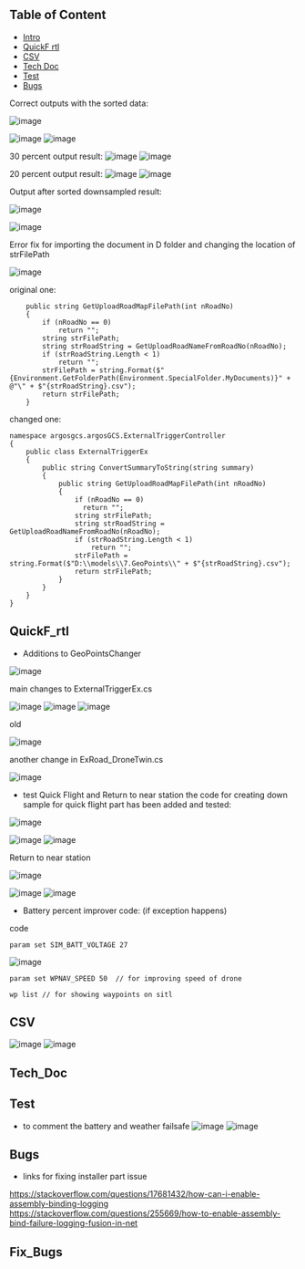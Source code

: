 ## Table of Content
* [Intro](#intro)
* [QuickF rtl](#quickf_rtl)
* [CSV](#csv)
* [Tech Doc](#tech_doc)
* [Test](#test)
* [Bugs](#bugs)
   
Correct outputs with the sorted data:

![image](https://github.com/UbaydullohML/VS-Projects/assets/75980506/7f27f631-a082-495a-9851-8d17aab0b689)

![image](https://github.com/UbaydullohML/VS-Projects/assets/75980506/e7b4ffa0-a65c-48e7-a527-399a0b8f8251)
![image](https://github.com/UbaydullohML/VS-Projects/assets/75980506/7e714366-3fe6-48c4-b521-3b8b3326bfca)

30 percent output result:
![image](https://github.com/UbaydullohML/VS-Projects/assets/75980506/1248dbb3-5db2-4116-964d-003690e21264)
![image](https://github.com/UbaydullohML/VS-Projects/assets/75980506/0cb81cf2-a1f1-48d6-8ca1-3f0525a374c5)


20 percent output result:
![image](https://github.com/UbaydullohML/VS-Projects/assets/75980506/98833cf5-5f2e-462c-bb17-f340a55e364a)
![image](https://github.com/UbaydullohML/VS-Projects/assets/75980506/46cdeb5a-53ee-4f7f-bc08-93981434e325)


Output after sorted downsampled result:

![image](https://github.com/UbaydullohML/VS-Projects/assets/75980506/137b1664-5aa4-4c23-9a6d-8d419567c81f)

![image](https://github.com/UbaydullohML/VS-Projects/assets/75980506/24c54a47-e7fe-4a15-9bf5-3a1a8320c5ae)

Error fix for importing the document in D folder and changing the location of strFilePath 

![image](https://github.com/UbaydullohML/VS-Projects/assets/75980506/a62b83aa-176b-4698-aafe-399c873d43a1)



original one:

        public string GetUploadRoadMapFilePath(int nRoadNo)
        {
            if (nRoadNo == 0)
                return "";
            string strFilePath;
            string strRoadString = GetUploadRoadNameFromRoadNo(nRoadNo);
            if (strRoadString.Length < 1)
                return "";
            strFilePath = string.Format($"{Environment.GetFolderPath(Environment.SpecialFolder.MyDocuments)}" + @"\" + $"{strRoadString}.csv");
            return strFilePath;
        }



changed one:

    namespace argosgcs.argosGCS.ExternalTriggerController
    {
        public class ExternalTriggerEx
        {
            public string ConvertSummaryToString(string summary)
            {
                public string GetUploadRoadMapFilePath(int nRoadNo)
                {
                    if (nRoadNo == 0)
                      return "";
                    string strFilePath;
                    string strRoadString = GetUploadRoadNameFromRoadNo(nRoadNo);
                    if (strRoadString.Length < 1)
                        return "";
                    strFilePath = string.Format($"D:\\models\\7.GeoPoints\\" + $"{strRoadString}.csv");
                    return strFilePath;
                }
            }
        }
    }

## QuickF_rtl
- Additions to GeoPointsChanger

![image](https://github.com/UbaydullohML/VS-Projects/assets/75980506/830de4aa-54a9-4963-b9cc-64bce02928c6)

main changes to ExternalTriggerEx.cs
  
![image](https://github.com/UbaydullohML/VS-Projects/assets/75980506/8f9b8cdf-83b9-414f-8cff-936dd2ae54ca)
![image](https://github.com/UbaydullohML/VS-Projects/assets/75980506/80bf62ef-7c2d-4054-93fd-74101825b8c4)
![image](https://github.com/UbaydullohML/VS-Projects/assets/75980506/a0cde3e6-f7c8-41fe-a9b7-faa982c2a613)

old

![image](https://github.com/UbaydullohML/VS-Projects/assets/75980506/c08bfa80-6db1-421f-8780-2e47ce5e2169)

another change in ExRoad_DroneTwin.cs

![image](https://github.com/UbaydullohML/VS-Projects/assets/75980506/f617854c-04ef-4d1a-b2e4-624d9599e115)

- test
Quick Flight and Return to near station
the code for creating down sample for quick flight part has been added and tested:

![image](https://github.com/UbaydullohML/VS-Projects/assets/75980506/8df490ea-d5c2-4491-a8f2-6ab9865986a8)

![image](https://github.com/UbaydullohML/VS-Projects/assets/75980506/88c673be-17f0-4402-9d5c-26142eb02a0d)
![image](https://github.com/UbaydullohML/VS-Projects/assets/75980506/be789722-fd15-4ad8-854c-fd324b9210b5)

Return to near station

![image](https://github.com/UbaydullohML/VS-Projects/assets/75980506/88a99bb2-6849-4fcc-9805-079cd6d6f17f)

![image](https://github.com/UbaydullohML/VS-Projects/assets/75980506/ead57f39-bf02-4069-b84d-70b26cd251f7)
![image](https://github.com/UbaydullohML/VS-Projects/assets/75980506/68b09d96-ef5e-4bb4-96cd-7450f10d3b9b)


- Battery percent improver code: (if exception happens)

code

    param set SIM_BATT_VOLTAGE 27
    
![image](https://github.com/UbaydullohML/VS-Projects/assets/75980506/167c6bc7-35a4-4df1-8ab9-3ffb04ecbcc8)

    param set WPNAV_SPEED 50  // for improving speed of drone

    wp list // for showing waypoints on sitl



## CSV

![image](https://github.com/UbaydullohML/VS-Projects/assets/75980506/bf38d32c-26bc-49b3-aa38-8dac0e5d9abf)
![image](https://github.com/UbaydullohML/VS-Projects/assets/75980506/47a7fd0d-915b-4374-826b-f874d37a86ae)


## Tech_Doc



## Test

- to comment the battery and weather failsafe
![image](https://github.com/UbaydullohML/VS-Projects/assets/75980506/c3ff0646-e8d6-4c72-8302-5f303b197534)
![image](https://github.com/UbaydullohML/VS-Projects/assets/75980506/688f6679-548d-4d6f-b579-8a292608640a)


## Bugs
- links for fixing installer part issue

https://stackoverflow.com/questions/17681432/how-can-i-enable-assembly-binding-logging
https://stackoverflow.com/questions/255669/how-to-enable-assembly-bind-failure-logging-fusion-in-net



## Fix_Bugs
